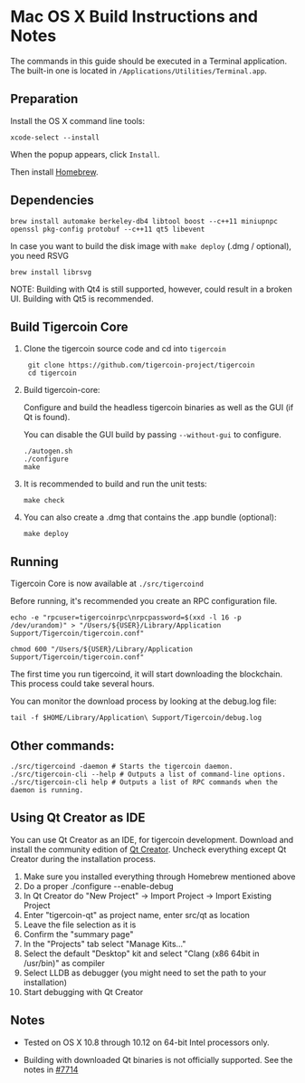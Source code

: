 Mac OS X Build Instructions and Notes
====================================
The commands in this guide should be executed in a Terminal application.
The built-in one is located in `/Applications/Utilities/Terminal.app`.

Preparation
-----------
Install the OS X command line tools:

`xcode-select --install`

When the popup appears, click `Install`.

Then install [Homebrew](http://brew.sh).

Dependencies
----------------------

    brew install automake berkeley-db4 libtool boost --c++11 miniupnpc openssl pkg-config protobuf --c++11 qt5 libevent

In case you want to build the disk image with `make deploy` (.dmg / optional), you need RSVG

    brew install librsvg

NOTE: Building with Qt4 is still supported, however, could result in a broken UI. Building with Qt5 is recommended.

Build Tigercoin Core
------------------------

1. Clone the tigercoin source code and cd into `tigercoin`

        git clone https://github.com/tigercoin-project/tigercoin
        cd tigercoin

2.  Build tigercoin-core:

    Configure and build the headless tigercoin binaries as well as the GUI (if Qt is found).

    You can disable the GUI build by passing `--without-gui` to configure.

        ./autogen.sh
        ./configure
        make

3.  It is recommended to build and run the unit tests:

        make check

4.  You can also create a .dmg that contains the .app bundle (optional):

        make deploy

Running
-------

Tigercoin Core is now available at `./src/tigercoind`

Before running, it's recommended you create an RPC configuration file.

    echo -e "rpcuser=tigercoinrpc\nrpcpassword=$(xxd -l 16 -p /dev/urandom)" > "/Users/${USER}/Library/Application Support/Tigercoin/tigercoin.conf"

    chmod 600 "/Users/${USER}/Library/Application Support/Tigercoin/tigercoin.conf"

The first time you run tigercoind, it will start downloading the blockchain. This process could take several hours.

You can monitor the download process by looking at the debug.log file:

    tail -f $HOME/Library/Application\ Support/Tigercoin/debug.log

Other commands:
-------

    ./src/tigercoind -daemon # Starts the tigercoin daemon.
    ./src/tigercoin-cli --help # Outputs a list of command-line options.
    ./src/tigercoin-cli help # Outputs a list of RPC commands when the daemon is running.

Using Qt Creator as IDE
------------------------
You can use Qt Creator as an IDE, for tigercoin development.
Download and install the community edition of [Qt Creator](https://www.qt.io/download/).
Uncheck everything except Qt Creator during the installation process.

1. Make sure you installed everything through Homebrew mentioned above
2. Do a proper ./configure --enable-debug
3. In Qt Creator do "New Project" -> Import Project -> Import Existing Project
4. Enter "tigercoin-qt" as project name, enter src/qt as location
5. Leave the file selection as it is
6. Confirm the "summary page"
7. In the "Projects" tab select "Manage Kits..."
8. Select the default "Desktop" kit and select "Clang (x86 64bit in /usr/bin)" as compiler
9. Select LLDB as debugger (you might need to set the path to your installation)
10. Start debugging with Qt Creator

Notes
-----

* Tested on OS X 10.8 through 10.12 on 64-bit Intel processors only.

* Building with downloaded Qt binaries is not officially supported. See the notes in [#7714](https://github.com/bitcoin/bitcoin/issues/7714)
